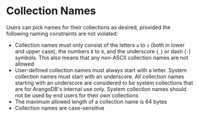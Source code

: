 <a name="collection_names"></a>
# Collection Names

Users can pick names for their collections as desired, provided the following
naming constraints are not violated:

- Collection names must only consist of the letters `a` to `z` (both in lower 
  and upper case), the numbers `0` to `9`, and the underscore (`_`) or dash (`-`)
  symbols. This also means that any non-ASCII collection names are not allowed
- User-defined collection names must always start with a letter. System collection
  names must start with an underscore. 
  All collection names starting with an underscore are considered to be system 
  collections that are for ArangoDB's internal use only. System collection names 
  should not be used by end users for their own collections
- The maximum allowed length of a collection name is 64 bytes
- Collection names are case-sensitive

